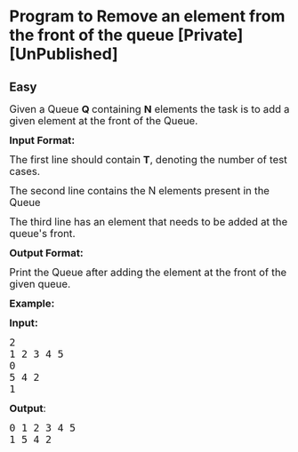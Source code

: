 # Program to Remove an element from the front of the queue [Private][UnPublished]
## Easy 
<div class="problem-statement">
                <p></p><p><span style="font-size:18px">Given a Queue <strong>Q </strong>containing <strong>N</strong> elements the task is to add a given element at the front of the Queue.</span></p>

<p><span style="font-size:18px"><strong>Input Format:</strong></span></p>

<p><span style="font-size:18px">The first line should contain&nbsp;<strong>T</strong>, denoting the number of test cases.</span></p>

<p><span style="font-size:18px">The second line contains the N elements present in the Queue</span></p>

<p><span style="font-size:18px">The third line has an element that needs to be added at the queue's front.</span></p>

<p><span style="font-size:18px"><strong>Output Format:</strong></span></p>

<p><span style="font-size:18px">Print the Queue after adding the element at the front of the given queue.</span></p>

<p><span style="font-size:18px"><strong>Example:</strong></span></p>

<p><span style="font-size:18px"><strong>Input:</strong></span></p>

<pre><span style="font-size:18px">2
1 2 3 4 5</span>
<span style="font-size:18px">0</span>
<span style="font-size:18px">5 4 2 </span>
<span style="font-size:18px">1 </span></pre>

<p><span style="font-size:18px"><strong>Output</strong>:</span></p>

<pre><span style="font-size:18px">0 1 2 3 4 5
1 5 4 2</span></pre>
 <p></p>
            </div>